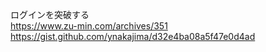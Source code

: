ログインを突破する  
https://www.zu-min.com/archives/351  
https://gist.github.com/ynakajima/d32e4ba08a5f47e0d4ad
